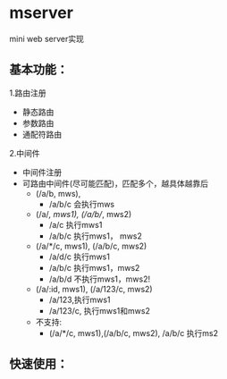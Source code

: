 # mserver
mini web server实现
## 基本功能：
1.路由注册
* 静态路由
* 参数路由
* 通配符路由

2.中间件
* 中间件注册
* 可路由中间件(尽可能匹配)，匹配多个，越具体越靠后
  * (/a/b, mws), 
    * /a/b/c 会执行mws
  * (/a/*, mws1), (/a/b/*, mws2)
    * /a/c 执行mws1
    * /a/b/c 执行mws1， mws2
  * (/a/*/c, mws1), (/a/b/c, mws2)
    * /a/d/c 执行mws1
    * /a/b/c 执行mws1，mws2
    * /a/b/d 不执行mws1，mws2!
  * (/a/:id, mws1), (/a/123/c, mws2)
    * /a/123,执行mws1
    * /a/123/c, 执行mws1和mws2
  * 不支持:
    * (/a/*/c, mws1),(/a/b/c, mws2), /a/b/c 执行ms2

## 快速使用：
